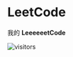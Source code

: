 # LeetCode
我的 **LeeeeeetCode**

![visitors](https://visitor-badge.glitch.me/badge?page_id=mophia.LeetCode&left_color=green&right_color=black)